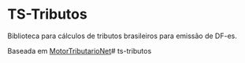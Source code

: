 # TS-Tributos

Biblioteca para cálculos de tributos brasileiros para emissão de DF-es.

Baseada em [MotorTributarioNet](https://github.com/AutomacaoNet/MotorTributarioNet)#   t s - t r i b u t o s  
 